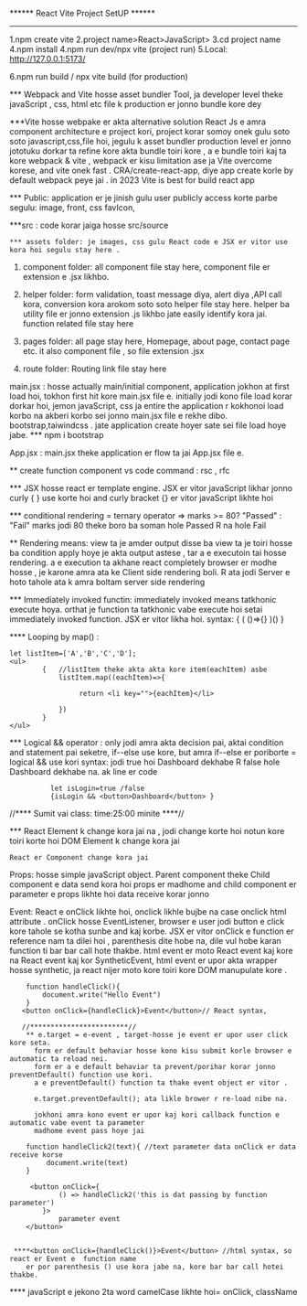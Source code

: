 ******  React Vite Project SetUP ******
***************************************
1.npm create vite
2.project name>React>JavaScript>
3.cd project name
4.npm install
4.npm run dev/npx vite (project run)
5.Local:   http://127.0.0.1:5173/

6.npm run build / npx vite build (for production)


*** Webpack and Vite hosse asset bundler Tool, ja developer level theke javaScript , css, html etc file k
    production er jonno bundle kore dey 

***Vite hosse webpake er akta alternative solution 
React Js e amra component architecture e  project kori, project korar somoy onek gulu soto soto 
javascript,css,file hoi, jegulu k asset bundler production level er jonno jototuku dorkar ta refine kore akta bundle toiri kore , a e bundle toiri kaj ta  kore webpack & vite , webpack er kisu limitation ase ja Vite overcome korese, and vite onek fast . 
CRA/create-react-app, diye app create korle by default webpack peye jai .
in 2023 Vite is best for build react app  

*** Public: application er je jinish gulu user publicly access korte parbe segulu: image, front, css 
            favIcon, 

***src : code korar jaiga hosse src/source 

    *** assets folder: je images, css gulu React code e JSX er vitor use kora hoi segulu stay here .

1. component folder: all component file stay here, component file er extension e .jsx likhbo. 

2. helper folder: form validation, toast message diya, alert diya ,API call kora, conversion kora arokom 
        soto soto helper file stay here. helper ba utility file er jonno extension .js likhbo jate easily
        identify kora jai. function related file stay here 

3. pages folder: all page stay here, Homepage, about page, contact page etc.  it also component file ,
 so file extension .jsx  

4. route folder: Routing link file stay here 

main.jsx : hosse actually main/initial component, application jokhon at first load hoi, tokhon first hit 
          kore  main.jsx file e. initially jodi kono file load korar dorkar hoi, jemon javaScript, css ja
          entire the application r kokhonoi load korbo na akberi korbo sei jonno main.jsx file e rekhe dibo. bootstrap,taiwindcss .  jate application create hoyer sate sei file load hoye jabe. 
        *** npm i bootstrap

App.jsx : main.jsx theke application er flow ta jai App.jsx file e.


** create function component vs code command : rsc , rfc


*** JSX hosse react er template engine. JSX er vitor javaScript likhar jonno curly { } use korte hoi
    and curly bracket {} er vitor javaScript likhte hoi



*** conditional rendering = ternary operator =>     marks >= 80? "Passed" : "Fail" 
        marks jodi 80 theke boro ba soman hole Passed R na hole Fail


** Rendering means: view ta je amder output disse ba view ta je toiri hosse ba condition apply hoye je 
 akta output astese , tar a e executoin tai hosse rendering. a e execution ta akhane react completely 
 browser er modhe hosse , je karone amra ata ke Client side rendering boli. R ata jodi Server e hoto 
 tahole ata k amra boltam server side rendering


 

*** Immediately invoked functin:  immediately invoked means tatkhonic execute hoya. orthat je function ta
    tatkhonic vabe execute hoi setai immediately invoked function. JSX er vitor likha hoi.
    syntax: {
        ( ()=>{} )()
    }


**** Looping by map() : 

    let listItem=['A','B','C','D'];
    <ul>
            {   //listItem theke akta akta kore item(eachItem) asbe
                listItem.map((eachItem)=>{

                     return <li key="">{eachItem}</li>

                })
            }
    </ul>


*** Logical && operator : only jodi amra akta decision pai, aktai condition and statement pai seketre,
              if--else use kore, but  amra if--else er poriborte = logical && use kori
              syntax: jodi true hoi Dashboard dekhabe R false hole Dashboard dekhabe na. ak line er code  

              let isLogin=true /false   
              {isLogin && <button>Dashboard</button> }

 



//**** Sumit vai class: time:25:00 minite ****//

*** React Element k change kora jai na , jodi change korte hoi notun kore toiri korte hoi 
    DOM Element k change kora jai

    React er Component change kora jai



Props: hosse simple javaScript object. Parent component theke Child component e data send kora hoi 
        props er madhome and child component er parameter e props likhte hoi data receive korar jonno



Event: React e onClick likhte hoi, onclick likhle bujbe na case onclick html attribute .
        onClick hosse EventListener, browser e user jodi button e click kore tahole se kotha sunbe and
        kaj korbe. JSX er vitor onClick e function er reference nam ta dilei hoi , parenthesis dite hobe
        na, dile vul hobe karan function ti bar bar call hote thakbe. html event er moto React event kaj
        kore na React event kaj kor SyntheticEvent, html event er upor akta wrapper hosse synthetic, ja
        react nijer moto kore toiri kore DOM manupulate kore .

        function handleClick(){
            document.write("Hello Event")
        }
       <button onClick={handleClick}>Event</button>// React syntax,   

       //************************//
        ** e.target = e-event , target-hosse je event er upor user click kore seta.
          form er default behaviar hosse kono kisu submit korle browser e automatic ta reload nei.
          form er a e default behaviar ta prevent/porihar korar jonno preventDefault() function use kori. 
          a e preventDefault() function ta thake event object er vitor .

          e.target.preventDefault(); ata likle brower r re-load nibe na. 

          jokhoni amra kono event er upor kaj kori callback function e automatic vabe event ta parameter
          madhome event pass hoye jai  

        function handleClick2(text){ //text parameter data onClick er data receive korse
             document.write(text)
        }

         <button onClick={
                () => handleClick2('this is dat passing by function parameter')
            }>
                parameter event
        </button>


     ****<button onClick={handleClick()}>Event</button> //html syntax, so react er Event e  function name 
        er por parenthesis () use kora jabe na, kore bar bar call hotei thakbe.



**** javaScript e jekono 2ta word camelCase likhte hoi= onClick, className 



